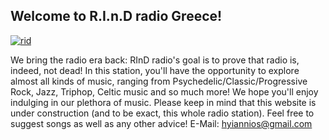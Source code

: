 ## Welcome to R.I.n.D radio Greece!
<a href="https://imgbb.com/"><img src="https://image.ibb.co/czQpNa/rid.png" alt="rid" border="0"></a>

We bring the radio era back:
RInD radio's goal is to prove that radio is, indeed, not dead! In this station, you'll have the opportunity to explore almost all kinds of music, ranging from Psychedelic/Classic/Progressive Rock, Jazz, Triphop, Celtic music and so much more! We hope you'll enjoy indulging in our plethora of music. Please keep in mind that this website is under construction (and to be exact, this whole radio station). Feel free to suggest songs as well as any other advice! E-Mail: hyiannios@gmail.com 

<script>(function (win, doc, script, source, objectName) { (win.RadionomyPlayerObject = win.RadionomyPlayerObject || []).push(objectName); win[objectName] = win[objectName] || function (k, v) { (win[objectName].parameters = win[objectName].parameters || { src: source, version: '1.1' })[k] = v; }; var js, rjs = doc.getElementsByTagName(script)[0]; js = doc.createElement(script); js.async = 1; js.src = source; rjs.parentNode.insertBefore(js, rjs); }(window, document, 'script', 'https://www.radionomy.com/js/radionomy.player.js', 'radplayer'));
radplayer('url', 'rindradiogreece');
radplayer('type', 'medium');
radplayer('autoplay', '1');
radplayer('volume', '50');
radplayer('color1', '#ff5252');
radplayer('color2', '#c9ffe2');
</script>
<div class="radionomy-player"></div>

